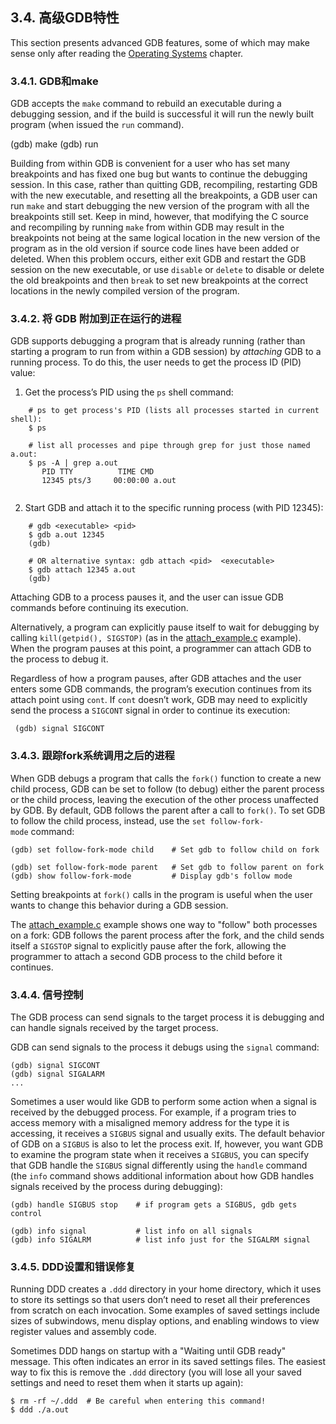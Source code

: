 ## 3.4. 高级GDB特性

This section presents advanced GDB features, some of which may make sense only after reading the [Operating Systems](https://diveintosystems.org/book/C13-OS/index.html#_the_operating_system) chapter.

### 3.4.1. GDB和make

GDB accepts the `make` command to rebuild an executable during a debugging session, and if the build is successful it will run the newly built program (when issued the `run` command).

(gdb) make
(gdb) run

Building from within GDB is convenient for a user who has set many breakpoints and has fixed one bug but wants to continue the debugging session. In this case, rather than quitting GDB, recompiling, restarting GDB with the new executable, and resetting all the breakpoints, a GDB user can run `make` and start debugging the new version of the program with all the breakpoints still set. Keep in mind, however, that modifying the C source and recompiling by running `make` from within GDB may result in the breakpoints not being at the same logical location in the new version of the program as in the old version if source code lines have been added or deleted. When this problem occurs, either exit GDB and restart the GDB session on the new executable, or use `disable` or `delete` to disable or delete the old breakpoints and then `break` to set new breakpoints at the correct locations in the newly compiled version of the program.

### 3.4.2. 将 GDB 附加到正在运行的进程

GDB supports debugging a program that is already running (rather than starting a program to run from within a GDB session) by _attaching_ GDB to a running process. To do this, the user needs to get the process ID (PID) value:

1. Get the process’s PID using the `ps` shell command:

```
    # ps to get process's PID (lists all processes started in current shell):
    $ ps
    
    # list all processes and pipe through grep for just those named a.out:
    $ ps -A | grep a.out
       PID TTY          TIME CMD
       12345 pts/3     00:00:00 a.out
    
```

2. Start GDB and attach it to the specific running process (with PID 12345):

```
    # gdb <executable> <pid>
    $ gdb a.out 12345
    (gdb)
    
    # OR alternative syntax: gdb attach <pid>  <executable>
    $ gdb attach 12345 a.out
    (gdb)
```



Attaching GDB to a process pauses it, and the user can issue GDB commands before continuing its execution.

Alternatively, a program can explicitly pause itself to wait for debugging by calling `kill(getpid(), SIGSTOP)` (as in the [attach_example.c](https://diveintosystems.org/book/C3-C_debug/_attachments/attach_example.c) example). When the program pauses at this point, a programmer can attach GDB to the process to debug it.

Regardless of how a program pauses, after GDB attaches and the user enters some GDB commands, the program’s execution continues from its attach point using `cont`. If `cont` doesn’t work, GDB may need to explicitly send the process a `SIGCONT` signal in order to continue its execution:

```
 (gdb) signal SIGCONT
```

### 3.4.3. 跟踪fork系统调用之后的进程

When GDB debugs a program that calls the `fork()` function to create a new child process, GDB can be set to follow (to debug) either the parent process or the child process, leaving the execution of the other process unaffected by GDB. By default, GDB follows the parent after a call to `fork()`. To set GDB to follow the child process, instead, use the `set follow-fork-mode` command:

```
(gdb) set follow-fork-mode child    # Set gdb to follow child on fork

(gdb) set follow-fork-mode parent   # Set gdb to follow parent on fork
(gdb) show follow-fork-mode         # Display gdb's follow mode
```

Setting breakpoints at `fork()` calls in the program is useful when the user wants to change this behavior during a GDB session.

The [attach_example.c](https://diveintosystems.org/book/C3-C_debug/_attachments/attach_example.c) example shows one way to "follow" both processes on a fork: GDB follows the parent process after the fork, and the child sends itself a `SIGSTOP` signal to explicitly pause after the fork, allowing the programmer to attach a second GDB process to the child before it continues.

### 3.4.4. 信号控制

The GDB process can send signals to the target process it is debugging and can handle signals received by the target process.

GDB can send signals to the process it debugs using the `signal` command:

```
(gdb) signal SIGCONT
(gdb) signal SIGALARM
...
```

Sometimes a user would like GDB to perform some action when a signal is received by the debugged process. For example, if a program tries to access memory with a misaligned memory address for the type it is accessing, it receives a `SIGBUS` signal and usually exits. The default behavior of GDB on a `SIGBUS` is also to let the process exit. If, however, you want GDB to examine the program state when it receives a `SIGBUS`, you can specify that GDB handle the `SIGBUS` signal differently using the `handle` command (the `info` command shows additional information about how GDB handles signals received by the process during debugging):

```
(gdb) handle SIGBUS stop    # if program gets a SIGBUS, gdb gets control

(gdb) info signal           # list info on all signals
(gdb) info SIGALRM          # list info just for the SIGALRM signal
```

### 3.4.5. DDD设置和错误修复

Running DDD creates a `.ddd` directory in your home directory, which it uses to store its settings so that users don’t need to reset all their preferences from scratch on each invocation. Some examples of saved settings include sizes of subwindows, menu display options, and enabling windows to view register values and assembly code.

Sometimes DDD hangs on startup with a "Waiting until GDB ready" message. This often indicates an error in its saved settings files. The easiest way to fix this is remove the `.ddd` directory (you will lose all your saved settings and need to reset them when it starts up again):

```
$ rm -rf ~/.ddd  # Be careful when entering this command!
$ ddd ./a.out
```